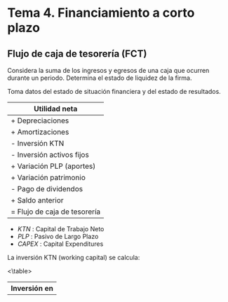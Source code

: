 # Tema 4. Financiamiento a corto plazo

## Flujo de caja de tesorería (FCT)

Considera la suma de los ingresos y egresos de una caja que ocurren durante un periodo.
Determina el estado de liquidez de la firma.

Toma datos del estado de situación financiera y del estado de resultados.

| Utilidad neta |
|-|
| + Depreciaciones |
| + Amortizaciones |
| - Inversión KTN |
| - Inversión activos fijos |
| + Variación PLP (aportes) |
| + Variación patrimonio |
| - Pago de dividendos |
| + Saldo anterior |
| = Flujo de caja de tesorería |


- _KTN_ : Capital de Trabajo Neto
- _PLP_ : Pasivo de Largo Plazo
- _CAPEX_ : Capital Expenditures

La inversión KTN (working capital) se calcula:

<table>
	<tr>
		<th><center>Inversión en</center></th>
	</tr>

<\table>
